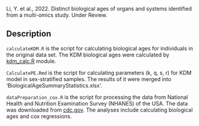 Li, Y. et al., 2022. Distinct biological ages of organs and systems identified from a multi-omics study. Under Review.

## Description
`calculateKDM.R` is the script for calculating biological ages for individuals in the original data set. The KDM biological ages were calculated by [kdm_calc.R][1] module. 

`CalculatePE.Rmd` is the script for calculating parameters (k, q, s, r) for KDM model in sex-stratified samples. The results of it were merged into ‘BiologicalAgeSummaryStatistics.xlsx’.

`dataPreparation_cox.R` is the script for processing the data from National Health and Nutrition Examination Survey (NHANES) of the USA. The data was downloaded from [cdc.gov][2]. The analyses include calculating biological ages and cox regressions.

[1]: <https://github.com/dayoonkwon/BioAge> "kdm_calc.R"
[2]: <https://wwwn.cdc.gov/nchs/nhanes/search/datapage.aspx?Component=Examination&CycleBeginYear=1999> "cdc.gov"
